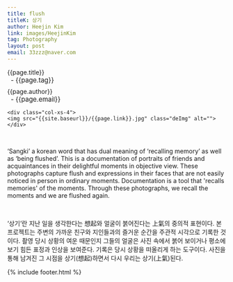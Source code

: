 ```yaml
---
title: flush
titleK: 상기
author: Heejin Kim
link: images/HeejinKim
tag: Photography
layout: post
email: 33zzz@naver.com
---	
```


<div class="container">

<div class="deDep">
{{page.title}}<br>
<p style="font-size:15px; margin:0px; padding:0px 0px 0px 8px; margin:0px 0px 8px 0px;">- {{page.tag}}</p>
{{page.author}}<br>
<p style="font-size:15px; margin:0px; padding:0px 0px 0px 8px;">- {{page.email}}</p>
</div>


<div class="row" class="imgcolor">
	
	<div class="col-xs-4">
	<img src="{{site.baseurl}}/{{page.link}}.jpg" class="deImg" alt=""></div>
	
</div>
<br>

<div class="det lato">



‘Sangki’ a korean word that has dual meaning of ‘recalling memory’ as well as ‘being flushed’. This is a documentation of portraits of friends and acquaintances in their delightful moments in objective view. These photographs capture flush and expressions in their faces that are not easily noticed in person in ordinary moments.
Documentation is a tool that 'recalls memories' of the moments. Through these photographs, we recall the moments and we are flushed again.




</div>

<br>

<div class="noto">

‘상기’란 지난 일을 생각한다는 想起와 얼굴이 붉어진다는 上氣의 중의적 표현이다. 본 프로젝트는 주변의 가까운 친구와 지인들과의 즐거운 순간을 주관적 시각으로 기록한 것이다. 촬영 당시 상황의 여운 때문인지 그들의 얼굴은 사진 속에서 붉어 보이거나 평소에 보기 힘든 표정과 인상을 보여준다. 
기록은 당시 상황을 떠올리게 하는 도구이다. 사진을 통해 남겨진 그 시점을 상기(想起)하면서 다시 우리는 상기(上氣)된다.



</div>


	

</div> 

{% include footer.html %}